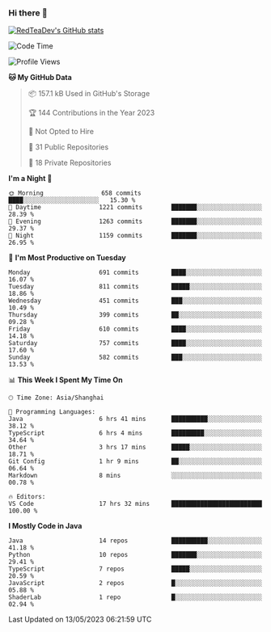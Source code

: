 ### Hi there 👋

<!--
**RedTeaDev/RedTeaDev** is a ✨ _special_ ✨ repository because its `README.md` (this file) appears on your GitHub profile.

Here are some ideas to get you started:

- 🔭 I’m currently working on ...
- 🌱 I’m currently learning ...
- 👯 I’m looking to collaborate on ...
- 🤔 I’m looking for help with ...
- 💬 Ask me about ...
- 📫 How to reach me: ...
- 😄 Pronouns: ...
- ⚡ Fun fact: ...
-->

<!--
[![wakatime](https://wakatime.com/badge/user/6b101ed0-04c0-4490-9283-eb61f2efff96.svg)](https://wakatime.com/@6b101ed0-04c0-4490-9283-eb61f2efff96)
!-->

[![RedTeaDev's GitHub stats](https://github-readme-stats.vercel.app/api?username=RedTeaDev)](https://github.com/anuraghazra/github-readme-stats)
<!--
[![willianrod's wakatime stats](https://github-readme-stats.vercel.app/api/wakatime?username=RedTeaDev)](https://github.com/anuraghazra/github-readme-stats)
!-->
<!--START_SECTION:waka-->
![Code Time](http://img.shields.io/badge/Code%20Time-1%2C405%20hrs%2044%20mins-blue)

![Profile Views](http://img.shields.io/badge/Profile%20Views-1-blue)

**🐱 My GitHub Data** 

> 📦 157.1 kB Used in GitHub's Storage 
 > 
> 🏆 144 Contributions in the Year 2023
 > 
> 🚫 Not Opted to Hire
 > 
> 📜 31 Public Repositories 
 > 
> 🔑 18 Private Repositories 
 > 
**I'm a Night 🦉** 

```text
🌞 Morning                658 commits         ████░░░░░░░░░░░░░░░░░░░░░   15.30 % 
🌆 Daytime                1221 commits        ███████░░░░░░░░░░░░░░░░░░   28.39 % 
🌃 Evening                1263 commits        ███████░░░░░░░░░░░░░░░░░░   29.37 % 
🌙 Night                  1159 commits        ███████░░░░░░░░░░░░░░░░░░   26.95 % 
```
📅 **I'm Most Productive on Tuesday** 

```text
Monday                   691 commits         ████░░░░░░░░░░░░░░░░░░░░░   16.07 % 
Tuesday                  811 commits         █████░░░░░░░░░░░░░░░░░░░░   18.86 % 
Wednesday                451 commits         ███░░░░░░░░░░░░░░░░░░░░░░   10.49 % 
Thursday                 399 commits         ██░░░░░░░░░░░░░░░░░░░░░░░   09.28 % 
Friday                   610 commits         ████░░░░░░░░░░░░░░░░░░░░░   14.18 % 
Saturday                 757 commits         ████░░░░░░░░░░░░░░░░░░░░░   17.60 % 
Sunday                   582 commits         ███░░░░░░░░░░░░░░░░░░░░░░   13.53 % 
```


📊 **This Week I Spent My Time On** 

```text
🕑︎ Time Zone: Asia/Shanghai

💬 Programming Languages: 
Java                     6 hrs 41 mins       ██████████░░░░░░░░░░░░░░░   38.12 % 
TypeScript               6 hrs 4 mins        █████████░░░░░░░░░░░░░░░░   34.64 % 
Other                    3 hrs 17 mins       █████░░░░░░░░░░░░░░░░░░░░   18.71 % 
Git Config               1 hr 9 mins         ██░░░░░░░░░░░░░░░░░░░░░░░   06.64 % 
Markdown                 8 mins              ░░░░░░░░░░░░░░░░░░░░░░░░░   00.78 % 

🔥 Editors: 
VS Code                  17 hrs 32 mins      █████████████████████████   100.00 % 
```

**I Mostly Code in Java** 

```text
Java                     14 repos            ██████████░░░░░░░░░░░░░░░   41.18 % 
Python                   10 repos            ███████░░░░░░░░░░░░░░░░░░   29.41 % 
TypeScript               7 repos             █████░░░░░░░░░░░░░░░░░░░░   20.59 % 
JavaScript               2 repos             █░░░░░░░░░░░░░░░░░░░░░░░░   05.88 % 
ShaderLab                1 repo              █░░░░░░░░░░░░░░░░░░░░░░░░   02.94 % 
```




 Last Updated on 13/05/2023 06:21:59 UTC
<!--END_SECTION:waka-->


